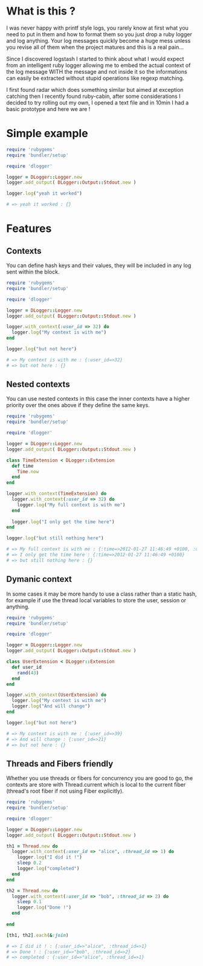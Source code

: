 # What is this ?

I was never happy with printf style logs, you rarely know at first what you need to put in them and how to format
them so you just drop a ruby logger and log anything. Your log messages quickly become a huge mess unless you
revise all of them when the project matures and this is a real pain...

Since I discovered logstash I started to think about what I would expect from an intelligent ruby logger allowing
me to embed the actual context of the log message WITH the message and not inside it so the informations can
easily be extracted without stupid operations like regexp matching.

I first found radar which does something similar but aimed at exception catching then I recently found ruby-cabin,
after some considerations I decided to try rolling out my own, I opened a text file and in 10min I had a basic
prototype and here we are !

# Simple example

```ruby
require 'rubygems'
require 'bundler/setup'

require 'dlogger'

logger = DLogger::Logger.new
logger.add_output( DLogger::Output::Stdout.new )

logger.log("yeah it worked")

# => yeah it worked : {}
```


# Features

## Contexts

You can define hash keys and their values, they will be included in any log
sent within the block.

``` ruby
require 'rubygems'
require 'bundler/setup'

require 'dlogger'

logger = DLogger::Logger.new
logger.add_output( DLogger::Output::Stdout.new )

logger.with_context(:user_id => 32) do
  logger.log("My context is with me")
end

logger.log("but not here")

# => My context is with me : {:user_id=>32}
# => but not here : {}

```

## Nested contexts

You can use nested contexts in this case the inner contexts have a higher priority over
the ones above if they define the same keys.

``` ruby
require 'rubygems'
require 'bundler/setup'

require 'dlogger'

logger = DLogger::Logger.new
logger.add_output( DLogger::Output::Stdout.new )

class TimeExtension < DLogger::Extension
  def time
    Time.now
  end
end

logger.with_context(TimeExtension) do
  logger.with_context(:user_id => 32) do
    logger.log("My full context is with me")
  end
  
  logger.log("I only get the time here")
end

logger.log("but still nothing here")

# => My full context is with me : {:time=>2012-01-27 11:46:49 +0100, :user_id=>32}
# => I only get the time here : {:time=>2012-01-27 11:46:49 +0100}
# => but still nothing here : {}

```


## Dymanic context

In some cases it may be more handy to use a class rather than a static hash, for
example if use the thread local variables to store the user, session or anything.

``` ruby
require 'rubygems'
require 'bundler/setup'

require 'dlogger'

logger = DLogger::Logger.new
logger.add_output( DLogger::Output::Stdout.new )

class UserExtension < DLogger::Extension
  def user_id
    rand(43)
  end
end

logger.with_context(UserExtension) do
  logger.log("My context is with me")
  logger.log("And will change")
end

logger.log("but not here")

# => My context is with me : {:user_id=>39}
# => And will change : {:user_id=>21}
# => but not here : {}

```

## Threads and Fibers friendly

Whether you use threads or fibers for concurrency you are good to go, the contexts are
store with Thread.current which is local to the current fiber (thread's root fiber if not using
Fiber explicitly).

``` ruby
require 'rubygems'
require 'bundler/setup'

require 'dlogger'

logger = DLogger::Logger.new
logger.add_output( DLogger::Output::Stdout.new )

th1 = Thread.new do
  logger.with_context(:user_id => "alice", :thread_id => 1) do
    logger.log("I did it !")
    sleep 0.2
    logger.log("completed")
  end
end

th2 = Thread.new do
  logger.with_context(:user_id => "bob", :thread_id => 2) do
    sleep 0.1
    logger.log("Done !")
  end
  
end

[th1, th2].each(&:join)

# => I did it ! : {:user_id=>"alice", :thread_id=>1}
# => Done ! : {:user_id=>"bob", :thread_id=>2}
# => completed : {:user_id=>"alice", :thread_id=>1}

```

